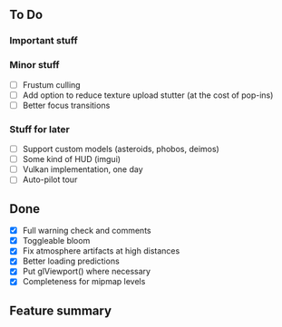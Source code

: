 ## To Do

### Important stuff

### Minor stuff
- [ ] Frustum culling
- [ ] Add option to reduce texture upload stutter (at the cost of pop-ins)
- [ ] Better focus transitions

### Stuff for later
- [ ] Support custom models (asteroids, phobos, deimos)
- [ ] Some kind of HUD (imgui)
- [ ] Vulkan implementation, one day
- [ ] Auto-pilot tour

## Done
- [x] Full warning check and comments
- [x] Toggleable bloom
- [x] Fix atmosphere artifacts at high distances
- [x] Better loading predictions
- [x] Put glViewport() where necessary
- [x] Completeness for mipmap levels

## Feature summary
